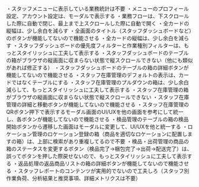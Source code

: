・スタッフメニューに表示している業務統計は不要
・メニューのプロフィール設定、アカウント設定は、モーダルで表示する
・業務フローは、下スクロールした際に自動で閉じ、最上まで上スクロールした際に自動で開く
・全カードの縦幅は、少し余白を減らす
・全画面のタイトル（スタッフダッシュボードなど）のボタンが機能してないので機能させる
・全カードの縦幅は、少し余白を減らす
・スタッフダッシュボードの優先度フィルターと作業種別フィルターは、もっとスタイリッシュに工夫して表示する
・スタッフダッシュボードのテーブルの箱がブラウザの縦画面に収まらない状態で縦スクロールできない（他にも類似があれば修正する）
・スタッフダッシュボードのテーブルの箱の詳細ボタンが機能してないので機能させる
・スタッフ在庫管理のデフォルトの表示は、カードではなくテーブルにする
・スタッフ在庫管理のプルダウンの箱は、少し余白減らして、もっとスタイリッシュに工夫して表示する
・スタッフ在庫管理の箱がブラウザの縦画面に収まらない状態で縦スクロールできない
・スタッフ在庫管理の詳細と移動ボタンが機能してないので機能させる
・スタッフ在庫管理のQRボタン押下で表示するモーダル画面のUI/UXを他の画面を参考にして統一し、各ボタンが機能してないので機能させる
・検品管理のテーブルの箱の検品開始ボタンから遷移した画面はモーダルに変更して、UI/UXを他と統一する
・ロケーション管理のロケーション登録の箱（商品を適切なロケーションに配置しますの箱）は、上部に検索があり重複してるので不要
・検品・出荷管理の商品の箱のステータスを変更するボタン（検品完了→梱包完了→出荷→配送完了）は、誤ってボタンを押した際戻せないので、もっとスタイリッシュに工夫して表示する
・返品処理の返品商品リストの箱の詳細ボタンが機能してないので機能させる
・スタッフレポートのコンテンツが実用的でないので工夫しろ（スタッフ別作業負荷、分析結果と推奨事項、詳細メトリクスは不要）
